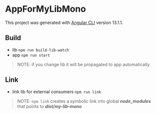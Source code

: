 # AppForMyLibMono

This project was generated with [Angular CLI](https://github.com/angular/angular-cli) version 13.1.1.

## Build ##
 * lib `npm run build-lib-watch`
 * app `npm run start`

> NOTE: if you change lib it will be propagated to app automatically.

## Link ##
 * link lib for external consumers `npm run link`

> NOTE: `npm link` creates a symbolic link into global **_node_modules_** that points to **_dist/my-lib-mono_** 

